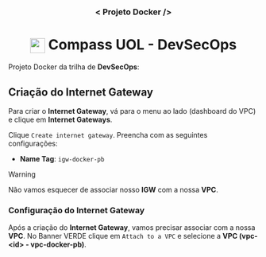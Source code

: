 <h3 align="center">< Projeto Docker /></h3>

<h1 align="center">
    <img align="center" src="https://logospng.org/download/uol/logo-uol-icon-256.png" width="30" height="30" /> Compass UOL - DevSecOps
</h1>

Projeto Docker da trilha de **DevSecOps**:

## Criação do Internet Gateway

Para criar o **Internet Gateway**, vá para o menu ao lado (dashboard do VPC) e clique em **Internet Gateways**.

Clique `Create internet gateway`. Preencha com as seguintes configurações:

- **Name Tag**: `igw-docker-pb`

> [!WARNING]
> Não vamos esquecer de associar nosso **IGW** com a nossa **VPC**.

### Configuração do Internet Gateway

Após a criação do **Internet Gateway**, vamos precisar associar com a nossa **VPC**. No Banner VERDE clique em `Attach to a VPC` e selecione a **VPC (vpc-\<id\> - vpc-docker-pb)**.
